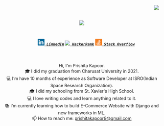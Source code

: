 <img align="right" src="https://visitor-badge.laobi.icu/badge?page_id=prishitakapoor.prishitakapoor">
<h1 align="center">
  <a href="https://git.io/typing-svg">
       <img src="https://readme-typing-svg.herokuapp.com/?lines=Hello,+There!+👋;This+is+PRISHITA+KAPOOR.;&center=true&size=29">
  </a>
</h1>

<h5 align="center">
  <code>
    <a href="https://www.linkedin.com/in/prishitakapoor/" title="LinkedIn Profile"><img width="22" src="https://github.com/prishitakapoor/prishitakapoor/blob/main/images/linkedin.svg"> LinkedIn</a></code>
  <code><a href="https://www.leetcode.com/prishitakapoor" title="Leetcode Profile"><img width="22" src="https://github.com/prishitakapoor/prishitakapoor/blob/main/images/leetcode.png"> HackerRank</a></code>
  <code><a href="https://stackoverflow.com/users/1257820/prishitakapoor" title="Stack Overflow Profile"><img width="22" src="https://github.com/prishitakapoor/prishitakapoor/blob/main/images/stackoverflow.svg"> Stack Overflow</a></code>
  
</h5>
<br>
<p align="center">
  Hi, I'm Prishita Kapoor.
  <br>
  🎓 I did my graduation from Charusat University in 2021.
  <br>
  💻 I’m have 10 months of experience as Software Developer at ISRO(Indian Space Research Organization).
  <br>
  🎓 I did my schooling from St. Xavier's High School.
  <br>
  💻 I love writing codes and learn anything related to it.
  <br>
  📚 I’m currently learning how to build E-Commerce Website with Django and new frameworks in ML.
  <br>
  📫 How to reach me: <a href="mailto: prishitakapoor9@gmail.com"> prishitakapoor9@gmail.com</a>
</p>



<!--
<hr>
<h2 align="center">🔥 Languages,Frameworks & Tools 🔥</h2>
<br>
<p align="center">
  <code><img title="Python" height="27" src="https://github.com/prishitakapoor/prishitakapoor/blob/main/images/python-original.svg"></code>
  <code><img title="django" height="27" src="https://github.com/prishitakapoor/prishitakapoor/blob/main/images/django.png"></code>
  <code><img title="Javascript" height="27" src="https://github.com/prishitakapoor/prishitakapoor/blob/main/images/AWS.png"></code>
  <code><img title="shogun" height="27" src="https://github.com/prishitakapoor/prishitakapoor/blob/main/images/shogun.png"></code>
  <code><img title="caffe" height="27" src="https://github.com/prishitakapoor/prishitakapoor/blob/main/images/caffe.png"></code>
  <code><img title="theano" height="27" src="https://github.com/prishitakapoor/prishitakapoor/blob/main/images/theano.png"></code>
  <code><img title="Spark" height="27" src="https://github.com/prishitakapoor/prishitakapoor/blob/main/images/spark.png"></code>
  <code><img title="Rapidminer" height="27" src="https://github.com/prishitakapoor/prishitakapoor/blob/main/images/RapidMiner.png"></code>
  <code><img title="Git" height="30" src="https://github.com/prishitakapoor/prishitakapoor/blob/main/images/git-original.svg"></code>
  <code><img title="PostgreSQL" height="30" src="https://github.com/prishitakapoor/prishitakapoor/blob/main/images/postgresql.svg"></code>
  <code><img title="visualstudio" height="30" src="https://github.com/prishitakapoor/prishitakapoor/blob/main/images/visualstudio.png"></code>
  <code><img title="colab" height="30" src="https://github.com/prishitakapoor/prishitakapoor/blob/main/images/colab.png"></code>
  <code><img title="IBM" height="30" src="https://github.com/prishitakapoor/prishitakapoor/blob/main/images/IBM.jpg"></code>
  <code><img title="sk-learn" height="30" src="https://github.com/prishitakapoor/prishitakapoor/blob/main/images/sk-learn.png"></code>
  <code><img title="jupyter" height="30" src="https://github.com/prishitakapoor/prishitakapoor/blob/main/images/jupyter.png"></code>
  <code><img title="GitHub" height="30" src="https://github.com/prishitakapoor/prishitakapoor/blob/main/images/github.svg"></code>
  <code><img title="MySQL" height="30" src="https://github.com/prishitakapoor/prishitakapoor/blob/main/images/mysql.svg"></code>
  <code><img title="pytorch" height="30" src="https://github.com/prishitakapoor/prishitakapoor/blob/main/images/pytorch.png"></code>
  <code><img title="Tensorflow" height="30" src="https://github.com/prishitakapoor/prishitakapoor/blob/main/images/tensorflow.png"></code>
  <code><img title="Keras" height="30" src="https://github.com/prishitakapoor/prishitakapoor/blob/main/images/Keras.png"></code>
</p>
<hr>

-->



<!--
**prishitakapoor/prishitakapoor** is a ✨ _special_ ✨ repository because its `README.md` (this file) appears on your GitHub profile.

Here are some ideas to get you started:

- 🔭 I’m currently working on ...
- 🌱 I’m currently learning ...
- 👯 I’m looking to collaborate on ...
- 🤔 I’m looking for help with ...
- 💬 Ask me about ...
- 📫 How to reach me: ...
- 😄 Pronouns: ...
- ⚡ Fun fact: ...

-->
<!--
![Metrics](https://metrics.lecoq.io/zumrudu-anka?template=classic&base.header=0&base.activity=0&base.community=0&base.repositories=0&base.metadata=0&achievements=1&achievements.threshold=C&achievements.secrets=true&achievements.limit=0&config.timezone=Europe%2FIstanbul)

-->
